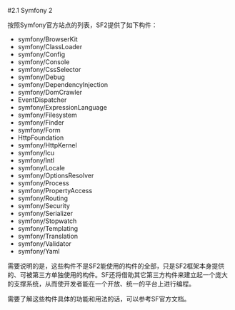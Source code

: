 #2.1 Symfony 2

按照Symfony官方站点的列表，SF2提供了如下构件：

* symfony/BrowserKit
* symfony/ClassLoader
* symfony/Config
* symfony/Console
* symfony/CssSelector
* symfony/Debug
* symfony/DependencyInjection
* symfony/DomCrawler
* EventDispatcher
* symfony/ExpressionLanguage
* symfony/Filesystem
* symfony/Finder
* symfony/Form
* HttpFoundation
* symfony/HttpKernel
* symfony/Icu
* symfony/Intl
* symfony/Locale
* symfony/OptionsResolver
* symfony/Process
* symfony/PropertyAccess
* symfony/Routing
* symfony/Security
* symfony/Serializer
* symfony/Stopwatch
* symfony/Templating
* symfony/Translation
* symfony/Validator
* symfony/Yaml

需要说明的是，这些构件不是SF2能使用的构件的全部，只是SF2框架本身提供的、可被第三方单独使用的构件。SF还将借助其它第三方构件来建立起一个庞大的支撑系统，从而使开发者能在一个开放、统一的平台上进行编程。

需要了解这些构件具体的功能和用法的话，可以参考SF官方文档。

